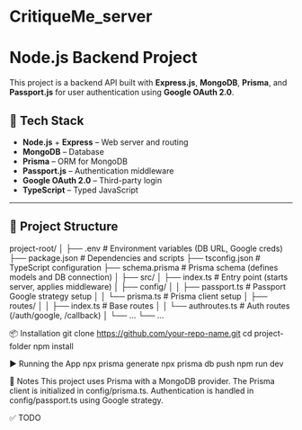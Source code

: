 ﻿# CritiqueMe_server
# Node.js Backend Project

This project is a backend API built with **Express.js**, **MongoDB**, **Prisma**, and **Passport.js** for user authentication using **Google OAuth 2.0**.

## 🧰 Tech Stack

- **Node.js** + **Express** – Web server and routing
- **MongoDB** – Database
- **Prisma** – ORM for MongoDB
- **Passport.js** – Authentication middleware
- **Google OAuth 2.0** – Third-party login
- **TypeScript** – Typed JavaScript

---

## 📁 Project Structure

project-root/
│
├── .env # Environment variables (DB URL, Google creds)
├── package.json # Dependencies and scripts
├── tsconfig.json # TypeScript configuration
├── schema.prisma # Prisma schema (defines models and DB connection)
│
├── src/
│ ├── index.ts # Entry point (starts server, applies middleware)
│ ├── config/
│ │ ├── passport.ts # Passport Google strategy setup
│ │ └── prisma.ts # Prisma client setup
│ ├── routes/
│ │ ├── index.ts # Base routes
│ │ └── authroutes.ts # Auth routes (/auth/google, /callback)
│ └── ...
└── ...

📦 Installation
git clone https://github.com/your-repo-name.git
cd project-folder
npm install

▶️ Running the App
npx prisma generate
npx prisma db push
npm run dev

📌 Notes
This project uses Prisma with a MongoDB provider.
The Prisma client is initialized in config/prisma.ts.
Authentication is handled in config/passport.ts using Google strategy.

✅ TODO

